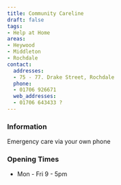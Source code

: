 ```yaml
---
title: Community Careline
draft: false
tags:
- Help at Home
areas:
- Heywood
- Middleton
- Rochdale
contact:
  addresses:
  - 75 - 77. Drake Street, Rochdale
  phone:
  - 01706 926671
  web_addresses:
  - 01706 643433 ?
---
```


### Information
Emergency care via your own phone

### Opening Times
* Mon - Fri 9 - 5pm

